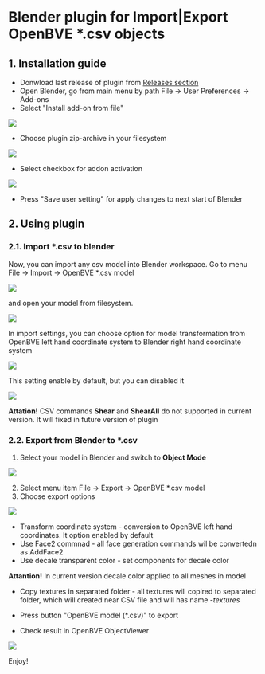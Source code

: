 # Blender plugin for Import|Export OpenBVE *.csv objects

## 1. Installation guide

* Donwload last release of plugin from [Releases section](https://github.com/maisvendoo/blenderCSV/releases)
* Open Blender, go from main menu by path File -> User Preferences -> Add-ons
* Select "Install add-on from file"

![](https://habrastorage.org/webt/kc/y4/dv/kcy4dvv4t-prv5ax-hy_lxahehk.png)

* Choose plugin zip-archive in your filesystem

![](https://habrastorage.org/webt/rf/wj/lr/rfwjlruesl3vqjtrovo7tpnzlcg.png)

* Select checkbox for addon activation

![](https://habrastorage.org/webt/zp/le/pb/zplepbd5-2yii9zd7mzqsszmqow.png)

* Press "Save user setting" for apply changes to next start of Blender

## 2. Using plugin

### 2.1. Import *.csv to blender

Now, you can import any csv model into Blender workspace. Go to menu File -> Import -> OpenBVE *.csv model

![](https://habrastorage.org/webt/oz/wl/wo/ozwlwoh7nv55fjng8zjg6imq08q.png)

and open your model from filesystem.

![](https://habrastorage.org/webt/lj/ok/vh/ljokvh3odnpolo2z7mcqbfmyxo8.png)

In import settings, you can choose option for model transformation from OpenBVE left hand coordinate system to Blender right hand coordinate system

![](https://habrastorage.org/webt/kw/9g/qn/kw9gqnkbrcd9hpkk6s-asdvre1a.png)

This setting enable by default, but you can disabled it

![](https://habrastorage.org/webt/js/y6/qu/jsy6qumzoanb66n0hq_6e0zifee.png)

**Attation!** CSV commands **Shear** and **ShearAll** do not supported in current version. It will fixed in future version of plugin

### 2.2. Export from Blender to *.csv

1. Select your model in Blender and switch to **Object Mode**

![](https://habrastorage.org/webt/n1/ok/dp/n1okdpwjr9d6i5r0e8x_ux_hggk.png)

2. Select menu item File -> Export -> OpenBVE *.csv model
3. Choose export options

![](https://habrastorage.org/webt/lf/x_/1h/lfx_1hv9cbinoy2xzid0d_ycziy.png)

* Transform coordinate system - conversion to OpenBVE left hand coordinates. It option enabled by default
* Use Face2 commnad - all face generation commands wil be convertedn as AddFace2
* Use decale transparent color - set components for decale color

**Attantion!** In current version decale color applied to all meshes in model

* Copy textures in separated folder - all textures will copired to separated folder, which will created near CSV file and will has name *<model file name>-textures*

* Press button "OpenBVE model (*.csv)" to export
* Check result in OpenBVE ObjectViewer

![](https://habrastorage.org/webt/-v/no/ix/-vnoixjsdb-jnyzgve0usawv0he.png)

Enjoy!










